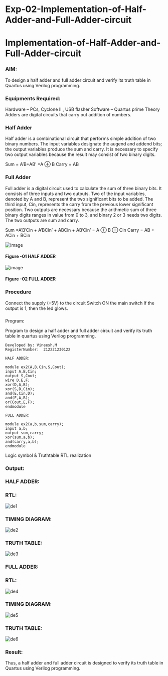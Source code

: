 # Exp-02-Implementation-of-Half-Adder-and-Full-Adder-circuit

# Implementation-of-Half-Adder-and-Full-Adder-circuit
### AIM:
To design a half adder and full adder circuit and verify its truth table in Quartus using Verilog programming.

### Equipments Required:
Hardware – PCs, Cyclone II , USB flasher
Software – Quartus prime
Theory
Adders are digital circuits that carry out addition of numbers.

### Half Adder
Half adder is a combinational circuit that performs simple addition of two binary numbers. The input variables designate the augend and addend bits; the output variables produce the sum and carry. It is necessary to specify two output variables because the result may consist of two binary digits.

Sum = A’B+AB’ =A ⊕ B Carry = AB

### Full Adder
Full adder is a digital circuit used to calculate the sum of three binary bits. It consists of three inputs and two outputs. Two of the input variables, denoted by A and B, represent the two significant bits to be added. The third input, Cin, represents the carry from the previous lower significant position. Two outputs are necessary because the arithmetic sum of three binary digits ranges in value from 0 to 3, and binary 2 or 3 needs two digits. The two outputs are sum and carry.

Sum =A’B’Cin + A’BCin’ + ABCin + AB’Cin’ = A ⊕ B ⊕ Cin Carry = AB + ACin + BCin

 ![image](https://user-images.githubusercontent.com/36288975/163552156-a13e5a56-c638-4110-97d9-8896907c8d25.png)

#### Figure -01 HALF ADDER 


![image](https://user-images.githubusercontent.com/36288975/163552057-b3547877-6d07-45b4-b7e0-bcfebfad9e1d.png)

#### Figure -02 FULL ADDER 

### Procedure

Connect the supply (+5V) to the circuit
Switch ON the main switch
If the output is 1, then the led glows.
### 
Program:

Program to design a half adder and full adder circuit and verify its truth table in quartus using Verilog programming.
```
Developed by: Vineesh.M
RegisterNumber:  212221230122
```

```
HALF ADDER:

module ex2(A,B,Cin,S,Cout);
input A,B,Cin;
output S,Cout;
wire D,E,F;
xor(D,A,B);
xor(S,D,Cin);
and(E,Cin,D);
and(F,A,B);
or(Cout,E,F);
endmodule

FULL ADDER:

module ex2(a,b,sum,carry);
input a,b;
output sum,carry;
xor(sum,a,b);
and(carry,a,b);
endmodule
```
Logic symbol & Truthtable
RTL realization

### Output:
### HALF ADDER:
### RTL:
![de1](https://user-images.githubusercontent.com/93427254/230759489-16f625e1-7860-4e00-8456-54067e1fd7b0.png)
### TIMING DIAGRAM:
![de2](https://user-images.githubusercontent.com/93427254/230759505-1b5253fd-6010-4312-afb7-e41e1f58914f.png)
### TRUTH TABLE:
![de3](https://user-images.githubusercontent.com/93427254/230759515-4acd80aa-0482-487c-a452-264d4efefe06.png)
### FULL ADDER:
### RTL:
![de4](https://user-images.githubusercontent.com/93427254/230759554-6c47d911-1ac3-43fb-bbb3-e14d0d1c87bc.png)
### TIMING DIAGRAM:
![de5](https://user-images.githubusercontent.com/93427254/230759559-ddb2598f-ca50-4b1d-9c17-a853169a2e75.png)
### TRUTH TABLE:
![de6](https://user-images.githubusercontent.com/93427254/230759560-86740eed-bb17-49f5-8606-3afb7b86db05.png)

### Result:
Thus, a half adder and full adder circuit is designed to verify its truth table in Quartus using Verilog programming.
